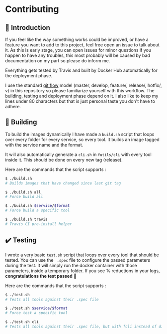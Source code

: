 # Contributing

## :rocket: Introduction
If you feel like the way something works could be improved, or have a feature 
you want to add to this project, feel free open an issue to talk about it.
As this is early stage, you can open issues for minor questions if you happen
to have any troubles, this most probably will be caused by bad documentation on
my part so please do inform me.

Everything gets tested by Travis and built by Docker Hub automatically for
the deployment phase.

I use the standard [git flow](https://guides.github.com/introduction/flow/) 
model (master, develop, feature/, release/, hotfix/, v) in this repository 
so please familiarize yourself with this workflow. The building, testing and
deployment phase depend on it. I also like to keep my lines under 80 
characters but that is just personal taste you don't have to adhere.

## :whale: Building

To build the images dynamically I have made a `build.sh` script that loops over 
every folder for every service, so every tool. It builds 
an image tagged with the service name and the format.

It will also automatically generate a `cli.sh` in `futils/cli` with every tool inside it. This should be done on every new tag (release).

Here are the commands that the script supports :
```bash
$ ./build.sh
# Builds images that have changed since last git tag

$ ./build.sh all
# Force build all

$ ./build.sh $service/$format
# Force build a specific tool

$ ./build.sh travis
# Travis CI pre-install helper
```

## :heavy_check_mark: Testing
I wrote a very basic `test.sh` script that loops over every 
tool that should be tested. You can use the `
.spec` file to configure the passed parameters during the test. It will 
simply run the docker container with those parameters, inside a temporary 
folder. If you see % reductions in your logs, **congratulations the test 
passed** :tada:

Here are the commands that the script supports :
```bash
$ ./test.sh
# Tests all tools against their .spec file

$ ./test.sh $service/$format
# Force test a specific tool

$ ./test.sh cli
# Tests all tools against their .spec file, but with fcli instead of direct docker run.
```